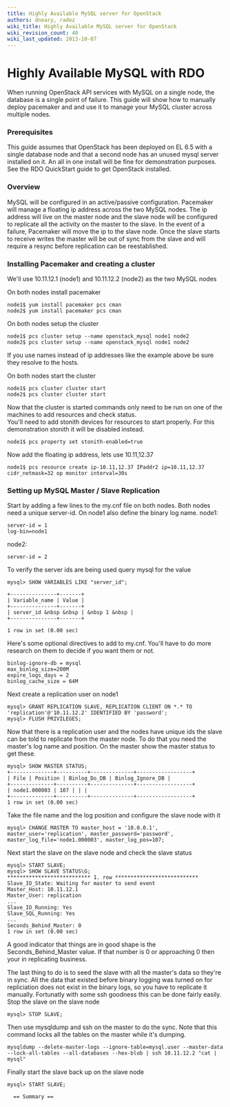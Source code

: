 ```yaml
---
title: Highly Available MySQL server for OpenStack
authors: dneary, radez
wiki_title: Highly Available MySQL server for OpenStack
wiki_revision_count: 40
wiki_last_updated: 2013-10-07
---
```


# Highly Available MySQL with RDO

When running OpenStack API services with MySQL on a single node, the database is a single point of failure. This guide will show how to manually deploy pacemaker and and use it to manage your MySQL cluster across multiple nodes.

### Prerequisites

This guide assumes that OpenStack has been deployed on EL 6.5 with a single database node and that a second node has an unused mysql server installed on it. An all in one install will be fine for demonstration purposes. See the RDO QuickStart guide to get OpenStack installed.

### Overview

MySQL will be configured in an active/passive configuration. Pacemaker will manage a floating ip address across the two MySQL nodes. The ip address will live on the master node and the slave node will be configured to replicate all the activity on the master to the slave. In the event of a failure, Pacemaker will move the ip to the slave node. Once the slave starts to receive writes the master will be out of sync from the slave and will require a resync before replication can be reestablished.

### Installing Pacemaker and creating a cluster

We'll use 10.11.12.1 (node1) and 10.11.12.2 (node2) as the two MySQL nodes

On both nodes install pacemaker

    node1$ yum install pacemaker pcs cman
    node2$ yum install pacemaker pcs cman

On both nodes setup the cluster

    node1$ pcs cluster setup --name openstack_mysql node1 node2
    node2$ pcs cluster setup --name openstack_mysql node1 node2

If you use names instead of ip addresses like the example above be sure they resolve to the hosts.

On both nodes start the cluster

    node1$ pcs cluster cluster start
    node2$ pcs cluster cluster start

Now that the cluster is started commands only need to be run on one of the machines to add resources and check status.</br> You'll need to add stonith devices for resources to start properly. For this demonstration stonith it will be disabled instead.

    node1$ pcs property set stonith-enabled=true

Now add the floating ip address, lets use 10.11,12.37

    node1$ pcs resource create ip-10.11,12.37 IPaddr2 ip=10.11,12.37 cidr_netmask=32 op monitor interval=30s

### Setting up MySQL Master / Slave Replication

Start by adding a few lines to the my.cnf file on both nodes. Both nodes need a unique server-id. On node1 also define the binary log name. node1:

    server-id = 1
    log-bin=node1

node2:

    server-id = 2

To verify the server ids are being used query mysql for the value

    mysql> SHOW VARIABLES LIKE "server_id";

    +---------------+-------+
    | Variable_name | Value |
    +---------------+-------+
    | server_id &nbsp &nbsp | &nbsp 1 &nbsp |
    +---------------+-------+

    1 row in set (0.00 sec)

Here's some optional directives to add to my.cnf. You'll have to do more research on them to decide if you want them or not.

    binlog-ignore-db = mysql
    max_binlog_size=200M
    expire_logs_days = 2
    binlog_cache_size = 64M

Next create a replication user on node1

    mysql> GRANT REPLICATION SLAVE, REPLICATION CLIENT ON *.* TO 'replication'@'10.11.12.2' IDENTIFIED BY 'password';
    mysql> FLUSH PRIVILEGES;

Now that there is a replication user and the nodes have unique ids the slave can be told to replicate from the master node.
To do that you need the master's log name and position. On the master show the master status to get these.

    mysql> SHOW MASTER STATUS;
    +--------------+----------+--------------+------------------+
    | File | Position | Binlog_Do_DB | Binlog_Ignore_DB |
    +--------------+----------+--------------+------------------+
    | node1.000003 | 107 | | |
    +--------------+----------+--------------+------------------+
    1 row in set (0.00 sec)

Take the file name and the log position and configure the slave node with it

    mysql> CHANGE MASTER TO master_host = '10.0.0.1', master_user='replication', master_password='password', master_log_file='node1.000003', master_log_pos=107;

Next start the slave on the slave node and check the slave status

    mysql> START SLAVE;
    mysql> SHOW SLAVE STATUS\G;
    *************************** 1. row ***************************
    Slave_IO_State: Waiting for master to send event
    Master_Host: 10.11.12.1
    Master_User: replication
    ...
    Slave_IO_Running: Yes
    Slave_SQL_Running: Yes
    ...
    Seconds_Behind_Master: 0
    1 row in set (0.00 sec)

A good indicator that things are in good shape is the Seconds_Behind_Master value. If that number is 0 or approaching 0 then your in replicating business.

The last thing to do is to seed the slave with all the master's data so they're in sync. All the data that existed before binary logging was turned on for repliciation does not exist in the binary logs, so you have to replicate it manually. Fortunatly with some ssh goodness this can be done fairly easily. Stop the slave on the slave node

    mysql> STOP SLAVE;

Then use mysqldump and ssh on the master to do the sync. Note that this command locks all the tables on the master while it's dumping.

    mysqldump --delete-master-logs --ignore-table=mysql.user --master-data --lock-all-tables --all-databases --hex-blob | ssh 10.11.12.2 "cat | mysql"

Finally start the slave back up on the slave node

    mysql> START SLAVE;

      == Summary ==
